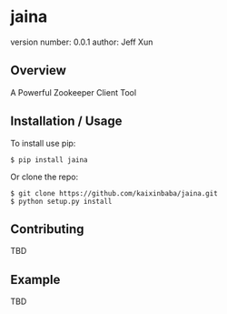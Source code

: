 jaina
===============================

version number: 0.0.1
author: Jeff Xun

Overview
--------

A Powerful Zookeeper Client Tool

Installation / Usage
--------------------

To install use pip:

    $ pip install jaina


Or clone the repo:

    $ git clone https://github.com/kaixinbaba/jaina.git
    $ python setup.py install
    
Contributing
------------

TBD

Example
-------

TBD